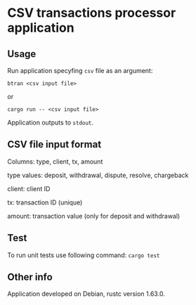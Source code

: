 # CSV transactions processor application

## Usage

Run application specyfing `csv` file as an argument:
```
btran <csv input file>
```
or
```
cargo run -- <csv input file>
```

Application outputs to `stdout`.

## CSV file input format

Columns: type, client, tx, amount

type values: deposit, withdrawal, dispute, resolve, chargeback

client: client ID

tx: transaction ID (unique)

amount: transaction value (only for deposit and withdrawal)

## Test

To run unit tests use following command: `cargo test`

## Other info

Application developed on Debian, rustc version 1.63.0.
